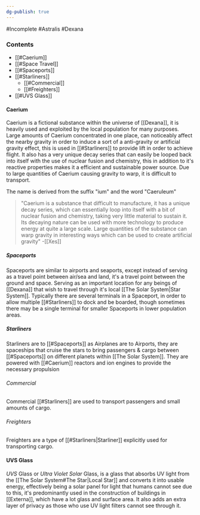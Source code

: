 ```yaml
---
dg-publish: true
---
```

#Incomplete #Astralis #Dexana
### Contents
- [[#Caerium]]
- [[#Space Travel]]
- [[#Spaceports]]
- [[#Starliners]]
	- [[#Commercial]]
	- [[#Freighters]]
- [[#UVS Glass]]

#### Caerium
Caerium is a fictional substance within the universe of [[Dexana]], it is heavily used and exploited by the local population for many purposes.
Large amounts of Caerium concentrated in one place, can noticeably affect the nearby gravity in order to induce a sort of a anti-gravity or artificial gravity effect, this is used in [[#Starliners]] to provide lift in order to achieve flight.
It also has a very unique decay series that can easily be looped back into itself with the use of nuclear fusion and chemistry, this in addition to it's reactive properties makes it a efficient and sustainable power source.
Due to large quantities of Caerium causing gravity to warp, it is difficult to transport.

 The name is derived from the suffix "ium" and the word "Caeruleum"
> "Caerium is a substance that difficult to manufacture, it has a unique decay series, which can essentially loop into itself with a bit of nuclear fusion and chemistry, taking very little material to sustain it. Its decaying nature can be used with more technology to produce energy at quite a large scale. Large quantities of the substance can warp gravity in interesting ways which can be used to create artificial gravity"
> -[[Xes]]

##### Spaceports
Spaceports are similar to airports and seaports, except instead of serving as a travel point between air/sea and land, it's a travel point between the ground and space. Serving as an important location for any beings of [[Dexana]] that wish to travel through it's local [[The Solar System|Star System]].
Typically there are several terminals in a Spaceport, in order to allow multiple [[#Starliners]] to dock and be boarded, though sometimes there may be a single terminal for smaller Spaceports in lower population areas.
##### Starliners
Starliners are to [[#Spaceports]] as Airplanes are to Airports, they are spaceships that cruise the stars to bring passengers & cargo between [[#Spaceports]] on different planets within [[The Solar System]]. They are powered with [[#Caerium]] reactors and ion engines to provide the necessary propulsion
###### Commercial
Commercial [[#Starliners]] are used to transport passengers and small amounts of cargo.
###### Freighters
Freighters are a type of [[#Starliners|Starliner]] explicitly used for transporting cargo.
#### UVS Glass
*UVS* Glass or *Ultra Violet Solar* Glass, is a glass that absorbs UV light from the [[The Solar System#The Star|Local Star]] and converts it into usable energy, effectively being a solar panel for light that humans cannot see due to this, it's predominantly used in the construction of buildings in [[Externa]], which have a lot glass and surface area.
It also adds an extra layer of privacy as those who use UV light filters cannot see through it.
